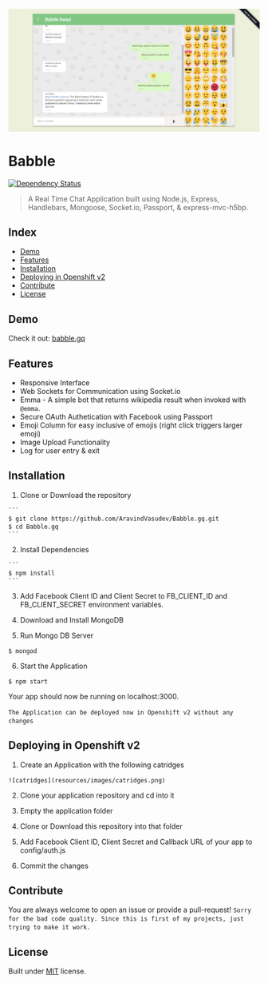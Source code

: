 ![screenshot](resources/images/screenshot.png)
# Babble
[![Dependency Status](https://www.versioneye.com/user/projects/5830b93d182815003cfd93e7/badge.svg?style=flat-square)](https://www.versioneye.com/user/projects/5830b93d182815003cfd93e7)
> A Real Time Chat Application built using Node.js, Express, Handlebars, Mongoose, Socket.io, Passport, & express-mvc-h5bp.

## Index
  * [Demo](#demo)
  * [Features](#features)
  * [Installation](#installation)
  * [Deploying in Openshift v2](#deploy)
  * [Contribute](#contribute)
  * [License](#license)

## Demo <a name="demo"></a>
Check it out: [babble.gq](http://babble.gq/)

## Features<a name="features"></a>
  * Responsive Interface
  * Web Sockets for Communication using Socket.io
  * Emma - A simple bot that returns wikipedia result when invoked with `@emma`.
  * Secure OAuth Authetication with Facebook using Passport
  * Emoji Column for easy inclusive of emojis (right click triggers larger emoji)
  * Image Upload Functionality
  * Log for user entry & exit

## Installation <a name="installation"></a>
  1. Clone or Download the repository

    ```
    $ git clone https://github.com/AravindVasudev/Babble.gq.git
    $ cd Babble.gq
    ```
  2. Install Dependencies

    ```
    $ npm install
    ```
  3. Add Facebook Client ID and Client Secret to FB_CLIENT_ID and FB_CLIENT_SECRET environment variables.

  4. Download and Install MongoDB

  5. Run Mongo DB Server

  ```
  $ mongod
  ```
  6. Start the Application

  ```
  $ npm start
  ```
  Your app should now be running on localhost:3000.

  `The Application can be deployed now in Openshift v2 without any changes`

## Deploying in Openshift v2 <a name="deploy"></a>
  1. Create an Application with the following catridges

    ![catridges](resources/images/catridges.png)

  2. Clone your application repository and cd into it

  3. Empty the application folder

  4. Clone or Download this repository into that folder

  5. Add Facebook Client ID, Client Secret and Callback URL of your app to config/auth.js

  6. Commit the changes

## Contribute <a name="contribute"></a>
  You are always welcome to open an issue or provide a pull-request! `Sorry for the bad code quality. Since this is first of my projects, just trying to make it work.`

## License <a name="license"></a>
Built under [MIT](http://www.opensource.org/licenses/mit-license.php) license.
